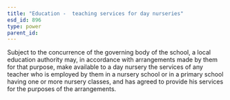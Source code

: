```yaml
---
title: "Education -  teaching services for day nurseries"
esd_id: 896
type: power
parent_id:  
---
```


Subject to the concurrence of the governing body of the school, a local education authority may, in accordance with arrangements made by them for that purpose, make available to a day nursery the services of any teacher who is employed by them in a nursery school or in a primary school having one or more nursery classes, and has agreed to provide his services for the purposes of the arrangements.

